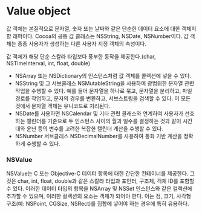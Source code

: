 # Value object

값 객체는 본질적으로 문자열, 숫자 또는 날짜와 같은 단순한 데이터 요소에 대한 객체지향 래퍼이다. Cocoa의 공통 값 클래스는 NSString, NSDate, NSNumber이다. 값 객체는 종종 사용자가 생성하는 다른 사용자 지정 객체의 속성이다.

값 객체가 해당 단순 스칼라 타입보다 풍부한 동작을 제공한다.\(char, NSTimeInterval, int, float, double\)

* NSArray 또는 NSDictionary의 인스턴스처럼 값 객체를 콜렉션에 넣을 수 있다.
* NSString 및 그 서브클래스 NSMutableString을 사용하여 광범위한 문자열 관련 작업을 수행할 수 있다. 예를 들어 문자열을 하나로 묶고, 문자열을 분리하고, 파일 경로를 작업하고, 문자의 경우를 변환하고, 서브스트링을 검색할 수 있다. 이 모든 것에서 문자열 객체는 유니코드로 처리된다.
* NSDate를 사용하면 NSCalendar 및 기타 관련 클래스와 연계하여 사용자가 선호하는 캘린더를 기준으로 두 인스턴스 사이의 월과 일수를 결정하는 것과 같이 시간대와 윤년 등의 변수를 고려한 복잡한 캘린더 계산을 수행할 수 있다.
* NSNumber 서브클래스 NSDecimalNumber를 사용하여 통화 기반 계산을 정확하게 수행할 수 있다.

### NSValue

NSValue는 C 또는 Objective-C 데이터 항목에 대한 간단한 컨테이너를 제공한다. 그것은 char, int, float, double과 같은 스칼라 타입과 포인터, 구조체, 객체 ID를 포함할 수 있다. 이러한 데이터 타입의 항목을 NSArray 및 NSSet 인스턴스와 같은 컬렉션에 추가할 수 있으며, 이러한 컬렉션의 요소는 객체가 되어야 한다. 이는 점, 크기, 사각형 구조\(예: NSPoint, CGSize, NSRect\)를 집합에 넣어야 하는 경우에 특히 유용하다.

